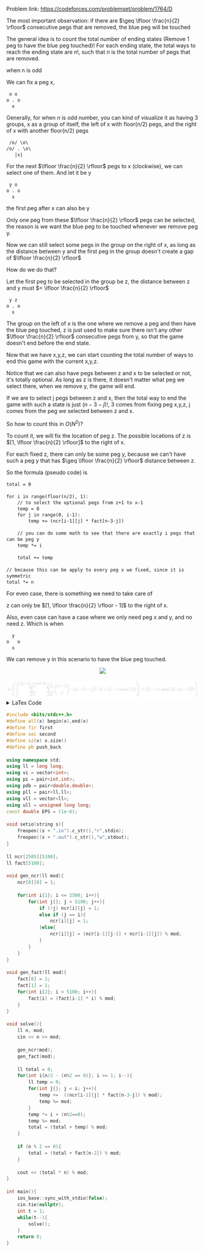 Problem link: https://codeforces.com/problemset/problem/1764/D

The most important observation: if there are $\geq \lfloor \frac{n}{2} \rfloor$ consecutive pegs that are removed, the blue peg will be touched

The general idea is to count the total number of ending states (Remove 1 peg to have the blue peg touched)! For each ending state, the total ways to reach the ending state are $n!$, such that $n$ is the total number of pegs that are removed.


when n is odd

We can fix a peg x,

```plaintext
 o o
o . o
  x
```

Generally, for when $n$ is odd number, you can kind of visualize it as having 3 groups, x as a group of itself, the left of x with floor(n/2) pegs, and the right of x with another floor(n/2) pegs

```plaintext
 /o/ \o\
/o/ . \o\
   |x|
```

For the next $\lfloor \frac{n}{2} \rfloor$ pegs to x (clockwise), we can select one of them. And let it be y

```plaintext
 y o
o . o
  x
```

the first peg after x can also be y

Only one peg from these $\lfloor \frac{n}{2} \rfloor$ pegs can be selected, the reason is we want the blue peg to be touched whenever we remove peg y.

Now we can still select some pegs in the group on the right of x, as long as the distance between y and the first peg in the group doesn't create a gap of $\lfloor \frac{n}{2} \rfloor$

How do we do that?

Let the first peg to be selected in the group be z, the distance between z and y must $< \lfloor \frac{n}{2} \rfloor$

```plaintext
 y z
o . o
  x
```


The group on the left of x is the one where we remove a peg and then have the blue peg touched, z is just used to make sure there isn't any other $\lfloor \frac{n}{2} \rfloor$ consecutive pegs from y, so that the game doesn't end before the end state.

Now that we have x,y,z, we can start counting the total number of ways to end this game with the current x,y,z.

Notice that we can also have pegs between z and x to be selected or not, it's totally optional. As long as z is there, it doesn't matter what peg we select there, when we remove y, the game will end.

If we are to select j pegs between z and x, then the total way to end the game with such a state is just $(n-3-j)!$, 3 comes from fixing peg x,y,z, j comes from the peg we selected between z and x.

So how to count this in $O(N^2)$?

To count it, we will fix the location of peg z. The possible locations of z is $[1, \lfloor \frac{n}{2} \rfloor]$ to the right of x.

For each fixed z, there can only be some peg y, because we can't have such a peg y that has $\geq \lfloor \frac{n}{2} \rfloor$ distance between z.

So the formula (pseudo code) is

```plaintext
total = 0

for i in range(floor(n/2), 1):
	// to select the optional pegs from z+1 to x-1
	temp = 0
	for j in range(0, i-1):
		temp += (ncr[i-1][j] * fact[n-3-j])

	// you can do some math to see that there are exactly i pegs that can be peg y
	temp *= i

	total += temp

// because this can be apply to every peg x we fixed, since it is symmetric
total *= n
```

For even case, there is something we need to take care of

z can only be $[1, \lfloor \frac{n}{2} \rfloor - 1]$ to the right of x.

Also, even case can have a case where we only need peg x and y, and no need z. Which is when

```plaintext
  y
o   o
  x
```

We can remove y in this scenario to have the blue peg touched.

<p align="center">
  <img src="https://espresso.codeforces.com/5b74cdd3e4a2d6d32a8ed3fb4a09e11107c41291.png" />
</p>

<img src="./equation.svg" alt="equation">

<details>
  <summary>LaTex Code</summary>

`n \cdot \left( \left( \sum_{i=1}^{ \lfloor \frac{n}{2} \rfloor - \left(1 - n \text{ mod } 2\right)} \sum_{j=0}^{i-1} \binom{i-1}{j} \cdot \left( n-3-j \right)! \cdot \left(i + \left( 1 - i \text{ mod } 2 \right) \right)\right) + \left(\left(1 - n \text{ mod } 2\right)  \cdot \left(n-2\right)! \right)\right)`

</details>

```cpp
#include <bits/stdc++.h>
#define all(x) begin(x),end(x)
#define fir first
#define sec second
#define sz(x) x.size()
#define pb push_back
 
using namespace std;
using ll = long long;
using vi = vector<int>;
using pi = pair<int,int>;
using pdb = pair<double,double>;
using pll = pair<ll,ll>;
using vll = vector<ll>;
using ull = unsigned long long;
const double EPS = (1e-6);
 
void setio(string s){
    freopen((s + ".in").c_str(),"r",stdin);
    freopen((s + ".out").c_str(),"w",stdout);
}

ll ncr[2505][5100];
ll fact[5100];

void gen_ncr(ll mod){
    ncr[0][0] = 1;

    for(int i{1}; i <= 2500; i++){
        for(int j{}; j < 5100; j++){
            if (!j) ncr[i][j] = 1;
            else if (j == i){
                ncr[i][j] = 1;
            }else{
                ncr[i][j] = (ncr[i-1][j-1] + ncr[i-1][j]) % mod;
            }
        }
    }
}

void gen_fact(ll mod){
    fact[0] = 1;
    fact[1] = 1;
    for(int i{2}; i < 5100; i++){
        fact[i] = (fact[i-1] * i) % mod;
    }
}

void solve(){
    ll n, mod;
    cin >> n >> mod;

    gen_ncr(mod);
    gen_fact(mod);

    ll total = 0;
    for(int i{n/2 - (n%2 == 0)}; i >= 1; i--){
        ll temp = 0;
        for(int j{}; j < i; j++){
            temp +=  ((ncr[i-1][j] * fact[n-3-j]) % mod);
            temp %= mod;
        }
        temp *= i + (n%2==0);
        temp %= mod;
        total = (total + temp) % mod;
    }

    if (n % 2 == 0){
        total = (total + fact[n-2]) % mod;
    }

    cout << (total * n) % mod;
}
 
int main(){
    ios_base::sync_with_stdio(false);
    cin.tie(nullptr);
    int t = 1;
    while(t--){
        solve();
    }
    return 0;
}

```
